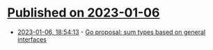 # [Published on 2023-01-06](index.md)

* [2023-01-06, 18:54:13](https://lobste.rs/s/jokl7v/go_proposal_sum_types_based_on_general) - [Go proposal: sum types based on general interfaces](https://github.com/golang/go/issues/57644)
